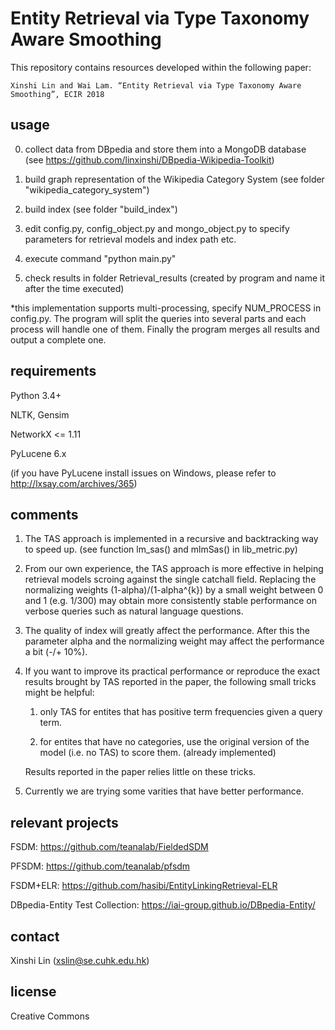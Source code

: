 # Entity Retrieval via Type Taxonomy Aware Smoothing

This repository contains resources developed within the following paper:

    Xinshi Lin and Wai Lam. “Entity Retrieval via Type Taxonomy Aware Smoothing”, ECIR 2018

## usage
0. collect data from DBpedia and store them into a MongoDB database (see https://github.com/linxinshi/DBpedia-Wikipedia-Toolkit)

1. build graph representation of the Wikipedia Category System (see folder "wikipedia_category_system")

2. build index (see folder "build_index")

3. edit config.py, config_object.py  and mongo_object.py to specify parameters for retrieval models and index path etc.

4. execute command "python main.py"

5. check results in folder Retrieval_results (created by program and name it after the time executed)

*this implementation supports multi-processing, specify NUM_PROCESS in config.py. The program will split the queries into several parts and each process will handle one of them. Finally the program merges all results and output a complete one.

## requirements
Python 3.4+

NLTK, Gensim

NetworkX <= 1.11

PyLucene 6.x 

(if you have PyLucene install issues on Windows, please refer to http://lxsay.com/archives/365)

## comments
1. The TAS approach is implemented in a recursive and backtracking way to speed up. (see function lm_sas() and mlmSas() in lib_metric.py) 

2. From our own experience, the TAS approach is more effective in helping retrieval models scroing against the single catchall field. Replacing the normalizing weights (1-alpha)/(1-alpha^{k}) by a small weight between 0 and 1 (e.g. 1/300) may obtain more consistently stable performance on verbose queries such as natural language questions.

3. The quality of index will greatly affect the performance. After this the parameter alpha and the normalizing weight may affect the performance a bit (-/+ 10%). 

4. If you want to improve its practical performance or reproduce the exact results brought by TAS reported in the paper, the following small tricks might be helpful: 

    1. only TAS for entites that has positive term frequencies given a query term. 
    
    2. for entites that have no categories, use the original version of the model (i.e. no TAS) to score them. (already implemented)
    
    Results reported in the paper relies little on these tricks.

5. Currently we are trying some varities that have better performance. 

## relevant projects
FSDM:  https://github.com/teanalab/FieldedSDM

PFSDM:  https://github.com/teanalab/pfsdm

FSDM+ELR:  https://github.com/hasibi/EntityLinkingRetrieval-ELR

DBpedia-Entity Test Collection:  https://iai-group.github.io/DBpedia-Entity/

## contact
Xinshi Lin (xslin@se.cuhk.edu.hk)

## license
Creative Commons
